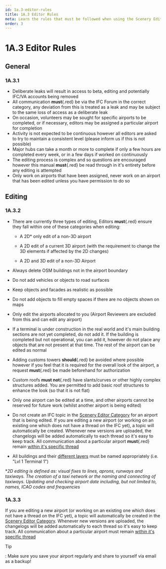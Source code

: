 ```yaml
---
id: 1a.3-editor-rules
title: 1A.3 Editor Rules
meta: Learn the rules that must be followed when using the Scenery Editor of Infinite Flight.
order: 3
---
```




# 1A.3 Editor Rules



## General

### 1A.3.1

- Deliberate leaks will result in access to beta, editing and potentially IFC/VA accounts being removed
- All communication **must**{.red} be via the IFC Forum in the correct category, any deviation from this is treated as a leak and may be subject to the same loss of access as a deliberate leak
- On occasion, volunteers may be sought for specific airports to be completed, or if necessary, editors may be assigned a particular airport for completion
- Activity is not expected to be continuous however all editors are asked to try to maintain a consistent level (please inform us if this is not possible)
- Major hubs can take a month or more to complete if only a few hours are completed every week, or in a few days if worked on continuously
- The editing process is complex and so questions are encouraged however this manual **must**{.red} be read through in it's entirety before any editing is attempted
- Only work on airports that have been assigned, never work on an airport that has been edited unless you have permission to do so 



## Editing

### 1A.3.2



- There are currently three types of editing, Editors **must**{.red} ensure they fall within one of these categories when editing:

  - A 2D* only edit of a non-3D airport

  - A 2D edit of a current 3D airport (with the requirement to change the 3D elements if affected by the 2D changes)

  - A 2D and 3D edit of a non-3D Airport

- Always delete OSM buildings not in the airport boundary
- Do not add vehicles or objects to road surfaces
- Keep objects and facades as realistic as possible
- Do not add objects to fill empty spaces if there are no objects shown on maps
- Only edit the airports allocated to you (Airport Reviewers are excluded from this and can edit any airport)
- If a terminal is under construction in the real world and it's main building sections are not yet completed, do not add it. If the building is completed but not operational, you can add it, however do not place any objects that are not present at that time. The rest of the airport can be edited as normal
- Adding customs towers **should**{.red} be avoided where possible however if you feel that it is required for the overall look of the airport, a request **must**{.red} be made beforehand for authorization
- Custom roofs **must not**{.red} have slants/curves or other highly complex structures added. You are permitted to add basic roof structures to enhance the look (so that it is not flat)
- Only one airport can be edited at a time, and other airports cannot be reserved for future work (whilst another airport is being edited)
- Do not create an IFC topic in the [Scenery Editor Category](https://community.infiniteflight.com/c/scenery-editing/47) for an airport that is being edited. If you are editing a new airport (or working on an existing one which does not have a thread on the IFC yet), a topic will automatically be created. Whenever new versions are uploaded, the changelogs will be added automatically to each thread so it's easy to keep track. All communication about a particular airport **must**{.red} remain [within it's specific thread](/guide/scenery-editor-manual/review-and-release/review-and-release-process)
- All buildings and their [different layers](/guide/scenery-editor-manual/buildings-and-facades/editing-buildings#layering) must be named appropriately (i.e. "Lvl 1 Terminal 1")



**2D editing is defined as: visual fixes to lines, aprons, runways and taxiways. The creation of a taxi network or the naming and connecting of taxiways. Updating and checking airport date including, but not limited to, names, ICAO codes and frequencies*



### 1A.3.3

If you are editing a new airport (or working on an existing one which does not have a thread on the IFC yet), a topic will automatically be created in the [Scenery Editor Category](https://community.infiniteflight.com/c/scenery-editing/47). Whenever new versions are uploaded, the changelogs will be added automatically to each thread so it's easy to keep track. All communication about a particular airport must remain [within it's specific thread](/guide/scenery-editor-manual/review-and-release/review-and-release-process)



Tip

: Make sure you save your airport regularly and share to yourself via email as a backup!